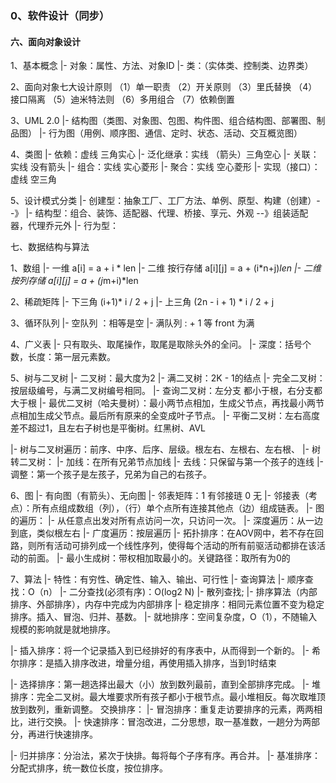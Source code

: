 ### 0、软件设计（同步）


#### 六、面向对象设计

1、基本概念
|- 对象：属性、方法、对象ID
|- 类：（实体类、控制类、边界类）

2、面向对象七大设计原则
（1）单一职责
（2）开关原则
（3）里氏替换
（4）接口隔离
（5）迪米特法则
（6）多用组合
（7）依赖倒置

3、UML 2.0
|- 结构图（类图、对象图、包图、构件图、组合结构图、部署图、制品图）
|- 行为图（用例、顺序图、通信、定时、状态、活动、交互概览图）

4、类图
|- 依赖：虚线 三角实心
|- 泛化继承：实线 （箭头）三角空心
|- 关联：实线 没有箭头
|- 组合：实线 实心菱形
|- 聚合：实线 空心菱形
|- 实现（接口）：虚线 空三角

5、设计模式分类
|- 创建型：抽象工厂、工厂方法、单例、原型、构建（创建）--》
|- 结构型：组合、装饰、适配器、代理、桥接、享元、外观 --》组装适配器，代理乔元外
|- 行为型：







七、数据结构与算法

1、数组
|- 一维  a[i] = a + i * len
|- 二维  按行存储 a[i][j] = a + (i*n+j)*len
|- 二维  按列存储 a[i][j] = a + (j*m+i)*len

2、稀疏矩阵
|- 下三角 (i+1)* i / 2 + j
|- 上三角 (2n - i + 1) * i / 2 + j

3、循环队列
|- 空队列 ：相等是空
|- 满队列 : + 1 等 front 为满

4、广义表
|- 只有取头、取尾操作，取尾是取除头外的全问。
|- 深度：括号个数，长度：第一层元素数。

5、树与二叉树
|- 二叉树：最大度为2
|- 满二叉树：2K - 1的结点
|- 完全二叉树：按层级编号，与满二叉树编号相同。
|- 查询二叉树：左分支 都小于根，右分支都大于根
|- 最优二叉树（哈夫曼树）：最小两节点相加，生成父节点，再找最小两节点相加生成父节点。最后所有原来的全变成叶子节点。
|- 平衡二叉树：左右高度差不超过1，且左右子树也是平衡树。红黑树、AVL

|- 树与二叉树遍历：前序、中序、后序、层级。根左右、左根右、左右根、
|- 树转二叉树：
  |- 加线：在所有兄弟节点加线
  |- 去线：只保留与第一个孩子的连线
  |- 调整：第一个孩子是左孩子，兄弟为自己的右孩子。

6、图
|- 有向图（有箭头）、无向图
|- 邻表矩阵：1 有邻接琏 0 无
|- 邻接表（考点）：所有点组成数组（列），（行）单个点所有连接其他点（边）组成链表。
|- 图的遍历：
  |- 从任意点出发对所有点访问一次，只访问一次。
  |- 深度遍历：从一边到底，类似根左右
  |- 广度遍历：按层遍历
|- 拓扑排序：在AOV网中，若不存在回路，则所有活动可排列成一个线性序列，使得每个活动的所有前驱活动都排在该活动的前面。
|- 最小生成树：带权相加取最小的。关键路径：取所有为0的

7、算法
|- 特性：有穷性、确定性、输入、输出、可行性
|- 查询算法
  |- 顺序查找：O（n）
  |- 二分查找(必须有序)：O(log2 N)
  |- 散列查找;
|- 排序算法（内部排序、外部排序），内存中完成为内部排序
  |- 稳定排序：相同元素位置不变为稳定排序。插入、冒泡、归并、基数。
  |- 就地排序：空间复杂度，O（1），不随输入规模的影响就是就地排序。

  |- 插入排序：将一个记录插入到已经排好的有序表中，从而得到一个新的。
  |- 希尔排序：是插入排序改进，增量分组，再使用插入排序，当到1时结束

  |- 选择排序：第一趟选择出最大（小）放到数列最前，直到全部排序完成。
  |- 堆排序：完全二叉树。最大堆要求所有孩子都小于根节点。最小堆相反。每次取堆顶放到数列，重新调整。
  交换排序：
  |- 冒泡排序：重复走访要排序的元素，两两相比，进行交换。
  |- 快速排序：冒泡改进，二分思想，取一基准数，一趟分为两部分，再进行快速排序。

  |- 归并排序：分治法，紧次于快排。每将每个子序有序。再合并。
  |- 基准排序：分配式排序，统一数位长度，按位排序。






